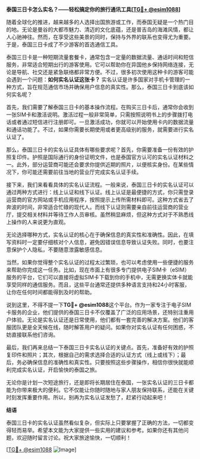 **泰国三日卡怎么实名？——轻松搞定你的旅行通讯工具[[TG💪+ @esim1088](https://t.me/s/esim1088)]**

随着全球化的推进，越来越多的人选择出国旅游或工作，而泰国无疑是一个热门目的地。无论是曼谷的大都市魅力、清迈的文化底蕴，还是普吉岛的海滩风情，都让人心驰神往。然而，在享受这些美景的同时，保持与外界的联系也变得尤为重要。于是，泰国三日卡成了不少游客的首选通信工具。

泰国三日卡是一种短期流量套餐卡，通常包含一定量的数据流量、通话时间和短信服务，非常适合短期出行的游客使用。它可以帮助你在异国他乡保持网络连接，无论是导航、社交还是紧急联络都非常方便。不过，很多初次使用这种卡的游客可能会遇到一个问题：**如何实名认证这张卡？** 实名认证是许多国家对手机卡管理的一种方式，旨在规范通信市场并确保用户信息的真实性。那么，泰国三日卡到底该如何实名呢？

首先，我们需要了解泰国三日卡的基本操作流程。在购买三日卡后，通常你会收到一张SIM卡和激活说明。激活过程一般非常简单，只需按照说明书上的步骤拨打电话或者通过短信进行注册即可。一旦激活成功，你就可以开始使用卡内的数据流量和通话功能了。不过，如果你需要长期使用或者更高级别的服务，就需要进行实名认证了。

那么，泰国三日卡的实名认证具体有哪些要求呢？首先，你需要准备一份有效的护照复印件。护照是国际通行的身份证明文件，也是泰国官方认可的实名认证材料之一。此外，部分运营商可能还会要求你提供近期的照片，以便核实身份。在某些情况下，你可能还需要前往当地的营业厅完成实名认证手续。

接下来，我们来看看具体的实名认证流程。一般来说，泰国三日卡的实名认证可以通过两种方式进行：线上认证和线下认证。线上认证是最便捷的方式，你只需登录运营商的官方网站或手机应用程序，按照提示上传所需材料即可。这种方式省去了奔波的时间，非常适合忙碌的现代人。而线下认证则需要亲自前往运营商的营业厅，提交相关材料并等待工作人员审核。虽然稍显麻烦，但这种方式对于不熟悉线上操作的人来说更为直观。

无论选择哪种方式，实名认证的核心在于确保信息的真实性和准确性。因此，在填写资料时一定要仔细核对个人信息，避免因错误信息导致认证失败。同时，也要注意保护个人隐私，不要随意泄露敏感信息。

当然，如果你觉得整个实名认证的过程太过繁琐，也可以考虑使用一些便捷的服务来帮助你完成这一任务。比如，现在市面上有很多专门提供电子SIM卡（eSIM）服务的平台，它们可以直接将虚拟SIM卡下载到你的手机中，无需更换实体卡就能享受同样的通信服务。而且，这些平台通常还提供多种语言支持和24小时客服，让你在任何时间都能得到及时的帮助。

说到这里，不得不提一下**TG💪+ @esim1088**这个平台。作为一家专注于电子SIM卡服务的企业，他们提供的泰国三日卡不仅覆盖了广泛的应用场景，还特别注重用户体验。无论是实名认证还是日常使用，他们都有一套完善的解决方案。他们的客服团队更是全天候在线，随时解答用户的疑问。如果你对实名认证有任何困惑，不妨直接联系他们咨询。

最后，我们再来总结一下泰国三日卡实名认证的关键点。首先，准备好有效的护照复印件和照片；其次，根据自己的需求选择合适的认证方式（线上或线下）；最后，务必确保信息的准确性和真实性。只要按照这些步骤操作，相信你很快就能顺利完成实名认证，开启愉快的泰国之旅。

无论你是计划一次短途旅行，还是即将长期居住在泰国，一张实名认证的三日卡都能为你带来极大的便利。它不仅能让你随时随地与家人朋友保持联系，还能在关键时刻发挥重要作用。所以，别再为实名认证发愁了，赶紧行动起来吧！

**结语**

泰国三日卡的实名认证虽然看似复杂，但实际上只要掌握了正确的方法，一切都变得轻而易举。希望本文能为大家提供一些实用的建议和参考。如果你还有其他问题，欢迎随时留言讨论。祝大家旅途愉快，一切顺利！

[[TG💪+ @esim1088](https://t.me/s/esim1088) ![Image](https://i.postimg.cc/4NQfJmqS/Snipaste-2025-05-13-00-14-12.png)]